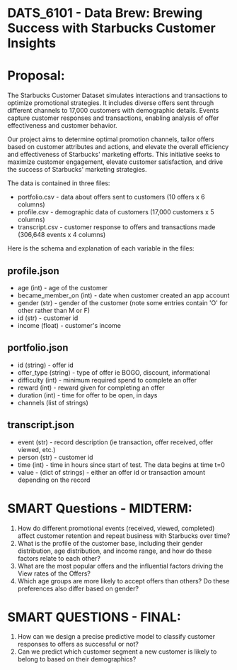 # DATS_6101 - Data Brew: Brewing Success with Starbucks Customer Insights
# Proposal: 
The Starbucks Customer Dataset simulates interactions and transactions to optimize promotional strategies. It includes diverse offers sent through different channels to 17,000 customers with demographic details. Events capture customer responses and transactions, enabling analysis of offer effectiveness and customer behavior.

Our project aims to determine optimal promotion channels, tailor offers based on customer attributes and actions, and elevate the overall efficiency and effectiveness of Starbucks' marketing efforts. This initiative seeks to maximize customer engagement, elevate customer satisfaction, and drive the success of Starbucks' marketing strategies.

The data is contained in three files:
- portfolio.csv - data about offers sent to customers (10 offers x 6 columns)
- profile.csv - demographic data of customers (17,000 customers x 5 columns)
- transcript.csv - customer response to offers and transactions made (306,648 events x 4 columns)

Here is the schema and explanation of each variable in the files:

## profile.json
- age (int) - age of the customer
- became_member_on (int) - date when customer created an app account
- gender (str) - gender of the customer (note some entries contain 'O' for other rather than M or F)
- id (str) - customer id
- income (float) - customer's income
## portfolio.json
- id (string) - offer id
- offer_type (string) - type of offer ie BOGO, discount, informational
- difficulty (int) - minimum required spend to complete an offer
- reward (int) - reward given for completing an offer
- duration (int) - time for offer to be open, in days
- channels (list of strings)
## transcript.json
- event (str) - record description (ie transaction, offer received, offer viewed, etc.)
- person (str) - customer id
- time (int) - time in hours since start of test. The data begins at time t=0
- value - (dict of strings) - either an offer id or transaction amount depending on the record
# SMART Questions - MIDTERM: 
1. How do different promotional events (received, viewed, completed) affect customer retention and repeat business with Starbucks over time?             
2. What is the profile of the customer base, including their gender distribution, age distribution, and income range, and how do these factors relate to each other?
3. What are the most popular offers and the influential factors driving the View rates of the Offers?
4. Which age groups are more likely to accept offers than others? Do these preferences also differ based on gender?

# SMART QUESTIONS - FINAL:

1. How can we design a precise predictive model to classify customer responses to offers as successful or not?
2. Can we predict which customer segment a new customer is likely to belong to based on their demographics?





